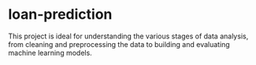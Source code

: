 # loan-prediction
This project is ideal for understanding the various stages of data analysis, from cleaning and preprocessing the data to building and evaluating machine learning models.
